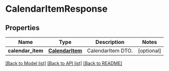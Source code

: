 # CalendarItemResponse

## Properties
Name | Type | Description | Notes
------------ | ------------- | ------------- | -------------
**calendar_item** | [**CalendarItem**](CalendarItem.md) | CalendarItem DTO. | [optional] 

[[Back to Model list]](../README.md#documentation-for-models) [[Back to API list]](../README.md#documentation-for-api-endpoints) [[Back to README]](../README.md)


